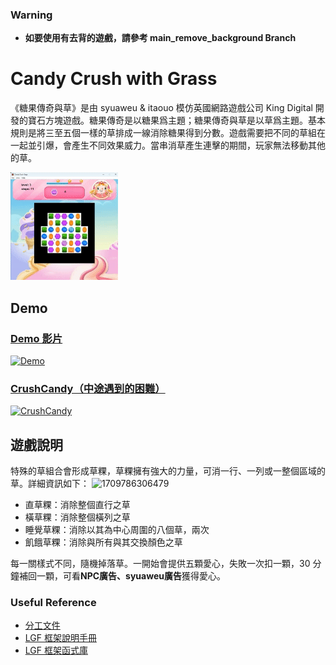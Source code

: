 ### Warning
- **如要使用有去背的遊戲，請參考 main_remove_background Branch**

# Candy Crush with Grass

《糖果傳奇與草》是由 syuaweu & itaouo 模仿英國網路遊戲公司 King Digital 開發的寶石方塊遊戲。糖果傳奇是以糖果爲主題；糖果傳奇與草是以草爲主題。基本規則是將三至五個一樣的草排成一線消除糖果得到分數。遊戲需要把不同的草組在一起並引爆，會產生不同效果威力。當串消草產生連擊的期間，玩家無法移動其他的草。

![Demo](https://github.com/itaouo/OOPL_CandyCrush/blob/main/Demo.gif)

## Demo
### [Demo 影片](https://www.youtube.com/watch?v=7vzftTKKj1Q)
[![Demo](https://img.youtube.com/vi/7vzftTKKj1Q/0.jpg)](https://www.youtube.com/watch?v=7vzftTKKj1Q)
### [CrushCandy（中途遇到的困難）](https://www.youtube.com/watch?v=dzQsIjr4Xtg)
[![CrushCandy](https://img.youtube.com/vi/dzQsIjr4Xtg/0.jpg)](https://www.youtube.com/watch?v=dzQsIjr4Xtg)

## 遊戲說明
特殊的草組合會形成草粿，草粿擁有強大的力量，可消一行、一列或一整個區域的草。詳細資訊如下：
![1709786306479](https://github.com/syuaweu/OOPL_CandyCrush/assets/105784560/49d234d4-6ec8-4b4b-9aef-8f7b38d541e6)

- 直草粿：消除整個直行之草
- 橫草粿：消除整個橫列之草
- 睡覺草粿：消除以其為中心周圍的八個草，兩次
- 飢餓草粿：消除與所有與其交換顏色之草

每一關樣式不同，隨機掉落草。一開始會提供五顆愛心，失敗一次扣一顆，30 分鐘補回一顆，可看**NPC廣告、syuaweu廣告**獲得愛心。

### Useful Reference
- [分工文件](https://docs.google.com/document/d/1r39oqaTfdfY3p2mdVQB-1BjzwpG-CQNy/edit?usp=drive_link&ouid=115868516804806743155&rtpof=true&sd=true)
- [LGF 框架說明手冊](https://lgf-readthedocs.readthedocs.io/zh_TW/latest/index.html)
- [LGF 框架函式庫](https://ntut-xuan.github.io/LeistungsstarkesGameFramework)
